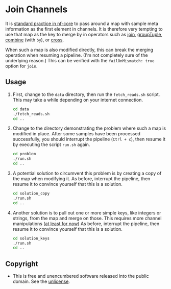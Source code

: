 # Join Channels

It is [standard practice in nf-core](https://nf-co.re/docs/contributing/modules#what-is-the-meta-map) to pass around a map with sample meta information as the first element in channels. It is therefore very tempting to use that map as the key to merge by in operators such as [join](https://www.nextflow.io/docs/latest/operator.html#join), [groupTuple](https://www.nextflow.io/docs/latest/operator.html#grouptuple), [combine](https://www.nextflow.io/docs/latest/operator.html#combine) (with `by`), or [cross](https://www.nextflow.io/docs/latest/operator.html#cross).

When such a map is also modified directly, this can break the merging operation when resuming a pipeline. (I'm not completely sure of the underlying reason.) This can be verified with the `failOnMismatch: true` option for `join`.

## Usage

1. First, change to the `data` directory, then run the `fetch_reads.sh` script. This may take a while depending on your internet connection.

    ```sh
    cd data
    ./fetch_reads.sh
    cd ..
    ```

2. Change to the directory demonstrating the problem where such a map is modified in place. After some samples have been processed successfully, you should interrupt the pipeline (`Ctrl + c`), then resume it by executing the script `run.sh` again.

    ```sh
    cd problem
    ./run.sh
    cd ..
    ```

3. A potential solution to circumvent this problem is by creating a copy of the map when modifying it. As before, interrupt the pipeline, then resume it to convince yourself that this is a solution.

    ```sh
    cd solution_copy
    ./run.sh
    cd ..
    ```

4. Another solution is to pull out one or more simple keys, like integers or strings, from the map and merge on those. This requires more channel manipulations ([at least for now](https://github.com/nextflow-io/nextflow/issues/3108)) As before, interrupt the pipeline, then resume it to convince yourself that this is a solution.

    ```sh
    cd solution_keys
    ./run.sh
    cd ..
    ```

## Copyright

-   This is free and unencumbered software released into the public domain. See the [unlicense](UNLICENSE).
